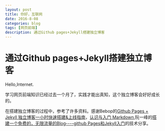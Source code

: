 ```yaml
---
layout: post
title: 你好，互联网
date: 2016-8-08
categories: blog
tags: [网页前端]
description: 通过Github pages+Jekyll搭建独立博客
---
```


# 通过Github pages+Jekyll搭建独立博客

Hello,Internet.

学习网页前端知识已经过去一个月了，实践才能出真知，这个独立博客会好好成长的。

在搭建独立博客的过程中，参考了许多资料。感谢Bebop的[Github Pages + Jekyll 独立博客一小时快速搭建&上线指南](http://playingfingers.com/2016/03/26/build-a-blog/)，[认识与入门 Markdown](http://sspai.com/25137),阮一峰的[搭建一个免费的，无限流量的Blog----github Pages和Jekyll入门](http://www.ruanyifeng.com/blog/2012/08/blogging_with_jekyll.html)的技术分享。